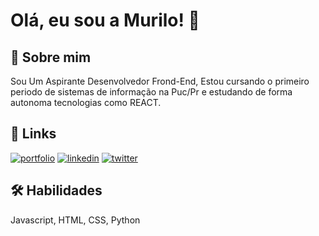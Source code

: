 
# Olá, eu sou a Murilo! 👋


## 🚀 Sobre mim
Sou Um Aspirante Desenvolvedor Frond-End, Estou cursando o primeiro periodo de sistemas de informação na Puc/Pr e estudando de forma autonoma tecnologias como REACT.

## 🔗 Links
[![portfolio](https://img.shields.io/badge/my_portfolio-000?style=for-the-badge&logo=ko-fi&logoColor=white)](https://murilomayer.github.io/Portifolio/index.html)
[![linkedin](https://img.shields.io/badge/linkedin-0A66C2?style=for-the-badge&logo=linkedin&logoColor=white)](hhttps://www.linkedin.com/in/murilomayer)
[![twitter](https://img.shields.io/badge/twitter-1DA1F2?style=for-the-badge&logo=twitter&logoColor=white)](https://twitter.com/omurilomayer)


## 🛠 Habilidades
Javascript, HTML, CSS, Python

